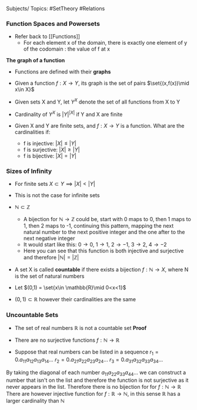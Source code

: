 Subjects/ Topics: #SetTheory #Relations

### Function Spaces and Powersets

- Refer back to [[Functions]]
	- For each element x of the domain, there is exactly one element of y of the codomain : the value of f at x

**The graph of a function**
- Functions are defined with their **graphs**
- Given a function $f:X\to Y$, its graph is the set of pairs $\set{(x,f(x))\mid x\in X}$

- Given sets X and Y, let $Y^X$ denote the set of all functions from X to Y
- Cardinality of $Y^X$ is $|Y|^{|X|}$ if Y and X are finite

- Given X and Y are finite sets, and $f:X\to Y$ is a function. What are the cardinalities if:
	- f is injective: $|X|\leq|Y|$
	- f is surjective: $|X| \geq |Y|$
	- f is bijective: $|X|=|Y|$

### Sizes of Infinity

- For finite sets $X\subset Y \implies |X| < |Y|$
- This is not the case for infinite sets
- $\mathbb{N}\subset \mathbb{Z}$ 
	- A bijection for $\mathbb{N}\to\mathbb{Z}$ could be, start with 0 maps to 0, then 1 maps to 1, then 2 maps to -1, continuing this pattern, mapping the next natural number to the next positive integer and the one after to the next negative integer
	- It would start like this: $0\to 0$, $1\to 1$, $2\to -1$, $3\to 2$, $4\to -2$
	- Here you can see that this function is both injective and surjective and therefore $|\mathbb{N}|=|\mathbb{Z}|$

- A set X is called **countable** if there exists a bijection $f:\mathbb{N}\to X$, where N is the set of natural numbers

- Let $(0,1) = \set{x\in \mathbb{R}\mid 0<x<1}$
- $(0,1) \subset \mathbb{R}$ however their cardinalities are the same 

### Uncountable Sets

- The set of real numbers $\mathbb{R}$ is not a countable set
**Proof**
- There are no surjective functions $f:\mathbb{N}\to\mathbb{R}$

- Suppose that real numbers can be listed in a sequence
$r_1 = 0.a_{11}a_{12}a_{13}a_{14}...$
$r_2 = 0.a_{21}a_{22}a_{23}a_{24}...$
$r_3 = 0.a_{31}a_{32}a_{33}a_{34}...$

By taking the diagonal of each number $a_{11}a_{22}a_{33}a_{44}...$  we can construct a number that isn't on the list and therefore the function is not surjective as it never appears in the list.
Therefore there is no bijection for for $f:\mathbb{N}\to\mathbb{R}$
There are however injective function for $f:\mathbb{R}\to\mathbb{N}$, in this sense $\mathbb{R}$ has a larger cardinality than $\mathbb{N}$

